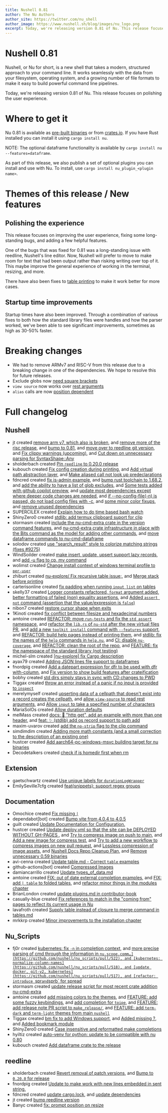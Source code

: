 ```yaml
---
title: Nushell 0.81
author: The Nu Authors
author_site: https://twitter.com/nu_shell
author_image: https://www.nushell.sh/blog/images/nu_logo.png
excerpt: Today, we're releasing version 0.81 of Nu. This release focuses on polishing the user experience.
---
```


# Nushell 0.81

Nushell, or Nu for short, is a new shell that takes a modern, structured approach to your command line. It works seamlessly with the data from your filesystem, operating system, and a growing number of file formats to make it easy to build powerful command line pipelines.

Today, we're releasing version 0.81 of Nu. This release focuses on polishing the user experience.

<!-- more -->

# Where to get it

Nu 0.81 is available as [pre-built binaries](https://github.com/nushell/nushell/releases/tag/0.81.0) or from [crates.io](https://crates.io/crates/nu). If you have Rust installed you can install it using `cargo install nu`.

NOTE: The optional dataframe functionality is available by `cargo install nu --features=dataframe`.

As part of this release, we also publish a set of optional plugins you can install and use with Nu. To install, use `cargo install nu_plugin_<plugin name>`.

# Themes of this release / New features

## Polishing the experience

This release focuses on improving the user experience, fixing some long-standing bugs, and adding a few helpful features.

One of the bugs that was fixed for 0.81 was a long-standing issue with reedline, Nushell's line editor. Now, Nushell will prefer to move to make room for text that had been output rather than risking writing over top of it. This maybe improve the general experience of working in the terminal, resizing, and more.

There have also been fixes to [table printing](https://github.com/nushell/nushell/pull/9304) to make it work better for more cases.

## Startup time improvements

Startup times have also been improved. Through a combination of various fixes to both how the standard library files were handles and how the parser worked, we've been able to see significant improvements, sometimes as high as 30-50% faster.

# Breaking changes

- We had to remove ARMv7 and RISC-V from this release due to a breaking change in one of the dependencies. We hope to resolve this for future releases.
- Exclude globs now [need square brackets](https://github.com/nushell/nushell/pull/9343)
- `view source` now works over [rest arguments](https://github.com/nushell/nushell/pull/9247)
- `alias` calls are now [position dependent](https://github.com/nushell/nushell/pull/9244)

# Full changelog

## Nushell

- jt created [remove arm v7, which also is broken](https://github.com/nushell/nushell/pull/9376), and [remove more of the risc release](https://github.com/nushell/nushell/pull/9375), and [bump to 0.81](https://github.com/nushell/nushell/pull/9374), and [move over to reedline git version](https://github.com/nushell/nushell/pull/9283), and [Fix clippy warnings (upcoming)](https://github.com/nushell/nushell/pull/9282), and [Cut down on unnecessary parsing for SyntaxShape::Any](https://github.com/nushell/nushell/pull/9280)
- sholderbach created [Pin `reedline` to 0.20.0 release](https://github.com/nushell/nushell/pull/9370)
- kubouch created [Fix config creation during printing](https://github.com/nushell/nushell/pull/9353), and [Add virtual path abstraction layer](https://github.com/nushell/nushell/pull/9245), and [Make aliased call not look up predeclarations](https://github.com/nushell/nushell/pull/9244)
- fdncred created [fix is-admin example](https://github.com/nushell/nushell/pull/9350), and [bump rust toolchain to 1.68.2](https://github.com/nushell/nushell/pull/9346), and [add the ability to have a list of glob excludes](https://github.com/nushell/nushell/pull/9343), and [Some tests added with github copilot preview](https://github.com/nushell/nushell/pull/9332), and [update most dependencies except where deeper code changes are needed](https://github.com/nushell/nushell/pull/9296), and [if --no-config-file(-n) is passed, do not load config files with -c](https://github.com/nushell/nushell/pull/9286), and [some minor color fixups](https://github.com/nushell/nushell/pull/9270), and [remove unused dependencies](https://github.com/nushell/nushell/pull/9230)
- SUPERCILEX created [Explain how to do time based bash watch](https://github.com/nushell/nushell/pull/9345)
- ShinyZero0 created [stdlib: add termux clipboard suport for clip](https://github.com/nushell/nushell/pull/9334)
- stormasm created [include the nu-cmd-extra crate in the version command features](https://github.com/nushell/nushell/pull/9333), and [nu-cmd-extra crate infrastructure in place with the Bits command as the model for adding other commands](https://github.com/nushell/nushell/pull/9327), and [move dataframe commands to nu-cmd-dataframe](https://github.com/nushell/nushell/pull/9241)
- solodov created [use "search_result" style to colorize matching strings (fixes #9275)](https://github.com/nushell/nushell/pull/9326)
- WindSoilder created [make insert, update, upsert support lazy records](https://github.com/nushell/nushell/pull/9323), and [add -u flag to cp, mv command](https://github.com/nushell/nushell/pull/9214)
- wolimst created [Change install context of windows terminal profile to `per-user`](https://github.com/nushell/nushell/pull/9322)
- zhiburt created [nu-explore/ Fix recursive table issue;](https://github.com/nushell/nushell/pull/9321), and [Merge stack before printing](https://github.com/nushell/nushell/pull/9304)
- carterisonline created [fix padding when running `input list` on tables](https://github.com/nushell/nushell/pull/9316)
- skelly37 created [Logger constants refactored, `format` argument added, better formatting of failed (non) equality assertions](https://github.com/nushell/nushell/pull/9315), and [Added `assert not` command (assertion that the value/expression is `false`)](https://github.com/nushell/nushell/pull/9235)
- nibon7 created [restore cursor shape when exits](https://github.com/nushell/nushell/pull/9314)
- 1Kinoti created [fix conflict between filesize and hexadecimal numbers](https://github.com/nushell/nushell/pull/9309)
- amtoine created [REFACTOR: move `run-tests` and fix the `std assert` namespace](https://github.com/nushell/nushell/pull/9303), and [refactor the `lib.rs` of `nu-std` after the new virtual files PR](https://github.com/nushell/nushell/pull/9289), and [add a new `toolkit install` command with `--features` support](https://github.com/nushell/nushell/pull/9288), and [REFACTOR: build help pages instead of printing them](https://github.com/nushell/nushell/pull/9253), and [stdlib: fix the names of the `help` commands in `help.nu`](https://github.com/nushell/nushell/pull/9252), and [CI: disable `nu-coverage`](https://github.com/nushell/nushell/pull/9251), and [REFACTOR: clean the root of the repo](https://github.com/nushell/nushell/pull/9231), and [FEATURE: fix the namespace of the standard library (not testing)](https://github.com/nushell/nushell/pull/9193)
- michel-slm created [[nu-explore] fix Cargo description](https://github.com/nushell/nushell/pull/9297)
- ayax79 created [Adding JSON lines file support to dataframes](https://github.com/nushell/nushell/pull/9291)
- fnordpig created [Add a datepart expression for dfr to be used with dfr with-column](https://github.com/nushell/nushell/pull/9285), and [Fix version to show build features after crateification](https://github.com/nushell/nushell/pull/9262)
- bobhy created [std dirs simply stays in sync with CD changes to PWD](https://github.com/nushell/nushell/pull/9267)
- Tiggax created [throw an error instead of a panic if no input is provided to `inspect`](https://github.com/nushell/nushell/pull/9259)
- merelymyself created [upserting data of a cellpath that doesn't exist into a record creates the cellpath](https://github.com/nushell/nushell/pull/9257), and [allow `view-source` to read rest arguments](https://github.com/nushell/nushell/pull/9247), and [Allow `input` to take a specified number of characters](https://github.com/nushell/nushell/pull/9242)
- MariaSolOs created [Allow duration defaults](https://github.com/nushell/nushell/pull/9249)
- melMass created [docs: 📝 "http get", add an example with more than one header](https://github.com/nushell/nushell/pull/9240), and [feat: ✨ (stdlib) add os record support to path add](https://github.com/nushell/nushell/pull/9238)
- maxim-uvarov created [add the `no-strip` flag to the clip command](https://github.com/nushell/nushell/pull/9216)
- simdimdim created [Adding more math constants (and a small correction to the description of an existing one)](https://github.com/nushell/nushell/pull/9181)
- hustcer created [Add aarch64-pc-windows-msvc building target for nu binaries](https://github.com/nushell/nushell/pull/9162)
- Decodetalkers created [check if is homedir first when rm](https://github.com/nushell/nushell/pull/9117)

## Extension

- gaetschwartz created [Use unique labels for `durationLogWrapper`](https://github.com/nushell/vscode-nushell-lang/pull/133)
- EmilySeville7cfg created [feat(snippets): support regex groups](https://github.com/nushell/vscode-nushell-lang/pull/130)

## Documentation

- Omochice created [Fix missing `|`](https://github.com/nushell/nushell.github.io/pull/942)
- dependabot[bot] created [Bump vite from 4.0.4 to 4.0.5](https://github.com/nushell/nushell.github.io/pull/940)
- guilt created [Update Documentation for Configuration.](https://github.com/nushell/nushell.github.io/pull/938)
- hustcer created [Update deploy.yml so that the site can be DEPLOYED WITHOUT GH-PAGES ](https://github.com/nushell/nushell.github.io/pull/937), and [Try to compress image on push to main](https://github.com/nushell/nushell.github.io/pull/932), and [Add a new image for compress test](https://github.com/nushell/nushell.github.io/pull/931), and [Try to add a new workflow to compress images on new pull request](https://github.com/nushell/nushell.github.io/pull/930), and [Lossless compression of image assets](https://github.com/nushell/nushell.github.io/pull/929), and [Nushell Docs Repo Cleanup Plan](https://github.com/nushell/nushell.github.io/pull/926), and [Remove unnecessary 0.59 binaries](https://github.com/nushell/nushell.github.io/pull/925)
- avi-cenna created [Update table.md - Correct `table` examples](https://github.com/nushell/nushell.github.io/pull/934)
- github-actions[bot] created [Compressed Images](https://github.com/nushell/nushell.github.io/pull/933)
- damiancarrillo created [Update types_of_data.md](https://github.com/nushell/nushell.github.io/pull/927)
- amtoine created [FIX: out of date external completion examples](https://github.com/nushell/nushell.github.io/pull/923), and [FIX: add `| table` to folded tables](https://github.com/nushell/nushell.github.io/pull/918), and [refactor minor things in the modules chapter](https://github.com/nushell/nushell.github.io/pull/915)
- BrianLondon created [update plugins.md in contributor-book](https://github.com/nushell/nushell.github.io/pull/921)
- casually-blue created [Fix references to match in the "coming from" pages to reflect its current usage in Nu](https://github.com/nushell/nushell.github.io/pull/920)
- lavafroth created [Supply table instead of closure to merge command in tables.md](https://github.com/nushell/nushell.github.io/pull/919)
- mrkkrp created [Minor improvements to the installation chapter](https://github.com/nushell/nushell.github.io/pull/914)

## Nu_Scripts

- fj0r created [kubernetes: fix `-n` in completion context](https://github.com/nushell/nu_scripts/pull/523), and [more precise parsing of cmd through the information in `nu.scope.comm…](https://github.com/nushell/nu_scripts/pull/522), and [kubernetes: normalize-column-names](https://github.com/nushell/nu_scripts/pull/518), and [update docker, git-v2, kubernetes](https://github.com/nushell/nu_scripts/pull/517), and [refactor: introduce `spr` and `sprb` for spread](https://github.com/nushell/nu_scripts/pull/504)
- stormasm created [update release script for most recent crate addition nu-cmd-extra](https://github.com/nushell/nu_scripts/pull/521)
- amtoine created [add missing colors to the themes](https://github.com/nushell/nu_scripts/pull/520), and [FEATURE: add some fuzzy keybindings](https://github.com/nushell/nu_scripts/pull/512), and [add completion for `toipe`](https://github.com/nushell/nu_scripts/pull/508), and [FEATURE: add release note PR script to `make_release/`](https://github.com/nushell/nu_scripts/pull/506), and [FEATURE: add `term-dark` and `term-light` themes from main `nushell`](https://github.com/nushell/nu_scripts/pull/500)
- Tiggax created [bm fix to add Windows support](https://github.com/nushell/nu_scripts/pull/516), and [Added missing ?](https://github.com/nushell/nu_scripts/pull/511), and [Added bookmark module](https://github.com/nushell/nu_scripts/pull/509)
- ShinyZero0 created [Case insensitive and reformatted make completions](https://github.com/nushell/nu_scripts/pull/515)
- hyiltiz created [auto-venv for python: update to be compatible with nu 0.80](https://github.com/nushell/nu_scripts/pull/513)
- kubouch created [Add dataframe crate to the release](https://github.com/nushell/nu_scripts/pull/507)

## reedline

- sholderbach created [Revert removal of patch versions](https://github.com/nushell/reedline/pull/590), and [Bump to `0.20.0` for release](https://github.com/nushell/reedline/pull/581)
- fnordpig created [Update to make work with new lines embedded in sent string.](https://github.com/nushell/reedline/pull/588)
- fdncred created [update cargo.lock](https://github.com/nushell/reedline/pull/587), and [update dependencies](https://github.com/nushell/reedline/pull/586)
- jt created [bump reedline version](https://github.com/nushell/reedline/pull/585)
- Banyc created [fix: prompt position on resize](https://github.com/nushell/reedline/pull/578)
